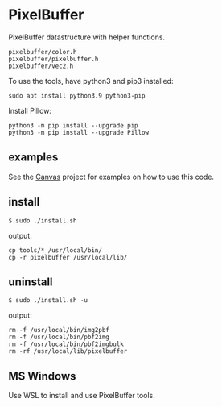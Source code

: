 # PixelBuffer

PixelBuffer datastructure with helper functions.

	pixelbuffer/color.h
	pixelbuffer/pixelbuffer.h
	pixelbuffer/vec2.h

To use the tools, have python3 and pip3 installed:

	sudo apt install python3.9 python3-pip

Install Pillow:

	python3 -m pip install --upgrade pip
	python3 -m pip install --upgrade Pillow

## examples

See the [Canvas](https://github.com/rktrlng/canvas) project for examples on how to use this code.

## install

	$ sudo ./install.sh

output:

	cp tools/* /usr/local/bin/
	cp -r pixelbuffer /usr/local/lib/

## uninstall

	$ sudo ./install.sh -u

output:

	rm -f /usr/local/bin/img2pbf
	rm -f /usr/local/bin/pbf2img
	rm -f /usr/local/bin/pbf2imgbulk
	rm -rf /usr/local/lib/pixelbuffer

## MS Windows

Use WSL to install and use PixelBuffer tools.

